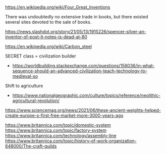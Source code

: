 




https://en.wikipedia.org/wiki/Four_Great_Inventions

There was undoubtedly no extensive trade in books, but there existed several sites devoted to the sale of books.

https://news.slashdot.org/story/21/05/13/1915226/spencer-silver-an-inventor-of-post-it-notes-is-dead-at-80

https://en.wikipedia.org/wiki/Carbon_steel

SECRET class = civilization builder

* https://worldbuilding.stackexchange.com/questions/156036/in-what-sequence-should-an-advanced-civilization-teach-technology-to-medieval-so

Shift to agriculture
* https://www.nationalgeographic.com/culture/topics/reference/neolithic-agricultural-revolution/

https://www.sciencemag.org/news/2021/06/these-ancient-weights-helped-create-europe-s-first-free-market-more-3000-years-ago

https://www.britannica.com/topic/domestic-system
https://www.britannica.com/topic/factory-system
https://www.britannica.com/technology/assembly-line
https://www.britannica.com/topic/history-of-work-organization-648000/The-craft-guilds
